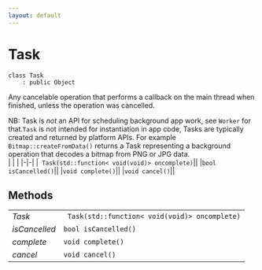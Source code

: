 ```yaml
---
layout: default
---
```


# Task

```
class Task
    : public Object
```


Any cancelable operation that performs a callback on the main thread when finished, unless the operation was cancelled.     

NB: Task is *not* an API for scheduling background app work, see `Worker` for that.`Task` is not intended for instantiation in app code, Tasks are typically created and returned by platform APIs. For example `Bitmap::createFromData()` returns a Task representing a background operation that decodes a bitmap from PNG or JPG data.     
| | |
|-|-|
|` Task(std::function< void(void)> oncomplete)`||
|`bool isCancelled()`||
|`void complete()`||
|`void cancel()`||


## Methods

| | |
|-|-|
| *Task* | ` Task(std::function< void(void)> oncomplete)` |  |
| *isCancelled* | `bool isCancelled()` |  |
| *complete* | `void complete()` |  |
| *cancel* | `void cancel()` |  |
